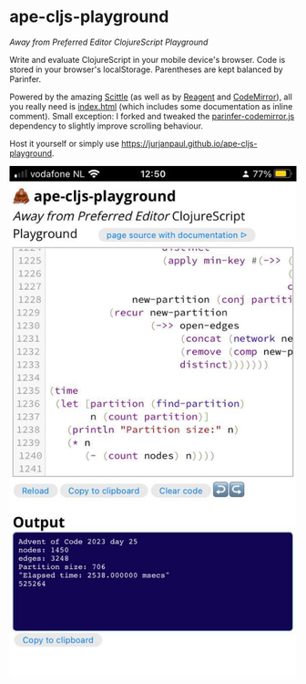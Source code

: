 # ape-cljs-playground
*Away from Preferred Editor ClojureScript Playground*

Write and evaluate ClojureScript in your mobile device's browser.
Code is stored in your browser's localStorage. Parentheses are kept balanced by Parinfer.

Powered by the amazing [Scittle](https://babashka.org/scittle/)
(as well as by [Reagent](https://reagent-project.github.io) and 
[CodeMirror](https://codemirror.net/5/)),
all you really need is 
[index.html](https://github.com/jurjanpaul/ape-cljs-playground/blob/main/index.html)
(which includes some documentation as inline comment). Small exception: I forked and tweaked the [parinfer-codemirror.js](https://github.com/shaunlebron/parinfer-codemirror) dependency to slightly improve scrolling behaviour.

Host it yourself or simply use https://jurjanpaul.github.io/ape-cljs-playground.


![screenshot](screenshot.jpg)
